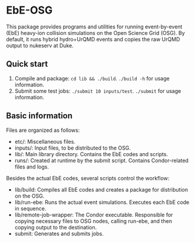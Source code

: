 # EbE-OSG

This package provides programs and utilities for running event-by-event (EbE) heavy-ion collision
simulations on the Open Science Grid (OSG).  By default, it runs hybrid hydro+UrQMD events and
copies the raw UrQMD output to nukeserv at Duke.


## Quick start

  1. Compile and package:  `cd lib && ./build`.  `./build -h` for usage information.
  2. Submit some test jobs:  `./submit 10 inputs/test`.  `./submit` for usage information.


## Basic information

Files are organized as follows:

  * etc/:  Miscellaneous files.
  * inputs/:  Input files, to be distributed to the OSG.
  * lib/:  Main library directory.  Contains the EbE codes and scripts.
  * runs/:  Created at runtime by the submit script.  Contains Condor-related files and logs.

Besides the actual EbE codes, several scripts control the workflow:

  * lib/build:  Compiles all EbE codes and creates a package for distribution on the OSG.
  * lib/run-ebe:  Runs the actual event simulations.  Executes each EbE code in sequence.
  * lib/remote-job-wrapper:  The Condor executable.  Responsible for copying necessary files to OSG
      nodes, calling run-ebe, and then copying output to the destination.
  * submit:  Generates and submits jobs.
